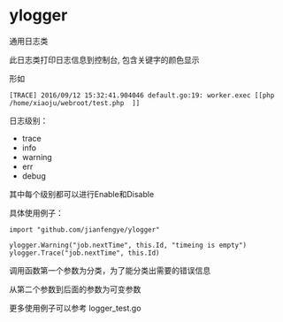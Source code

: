 # ylogger

通用日志类


此日志类打印日志信息到控制台, 包含关键字的颜色显示

形如
```
[TRACE] 2016/09/12 15:32:41.904046 default.go:19: worker.exec [[php /home/xiaoju/webroot/test.php  ]]
```

日志级别：
* trace
* info
* warning
* err
* debug

其中每个级别都可以进行Enable和Disable

具体使用例子：

```
import "github.com/jianfengye/ylogger"

ylogger.Warning("job.nextTime", this.Id, "timeing is empty")
ylogger.Trace("job.nextTime", this.Id)
```

调用函数第一个参数为分类，为了能分类出需要的错误信息

从第二个参数到后面的参数为可变参数

更多使用例子可以参考 logger_test.go
